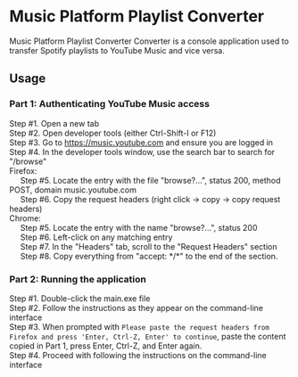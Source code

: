 # Music Platform Playlist Converter

Music Platform Playlist Converter Converter is a console application used to transfer Spotify playlists to YouTube Music and vice versa.

## Usage

### Part 1: Authenticating YouTube Music access
Step #1. Open a new tab \
Step #2. Open developer tools (either Ctrl-Shift-I or F12) \
Step #3. Go to https://music.youtube.com and ensure you are logged in \
Step #4. In the developer tools window, use the search bar to search for "/browse" \
Firefox: \
&nbsp;&nbsp;&nbsp;&nbsp; Step #5. Locate the entry with the file "browse?...", status 200, method POST, domain music.youtube.com \
&nbsp;&nbsp;&nbsp;&nbsp; Step #6. Copy the request headers (right click -> copy -> copy request headers) \
Chrome: \
&nbsp;&nbsp;&nbsp;&nbsp; Step #5. Locate the entry with the name "browse?...", status 200 \
&nbsp;&nbsp;&nbsp;&nbsp; Step #6. Left-click on any matching entry \
&nbsp;&nbsp;&nbsp;&nbsp; Step #7. In the "Headers" tab, scroll to the "Request Headers" section \
&nbsp;&nbsp;&nbsp;&nbsp; Step #8. Copy everything from "accept: \*/*" to the end of the section.

### Part 2: Running the application
Step #1. Double-click the main.exe file \
Step #2. Follow the instructions as they appear on the command-line interface \
Step #3. When prompted with ```Please paste the request headers from Firefox and press 'Enter, Ctrl-Z, Enter' to continue```, paste the content copied in Part 1, press Enter, Ctrl-Z, and Enter again. \
Step #4. Proceed with following the instructions on the command-line interface
